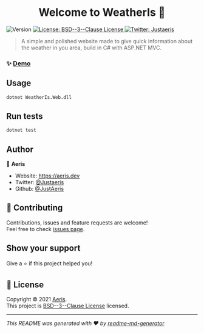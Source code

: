 <h1 align="center">Welcome to WeatherIs 👋</h1>
<p>
  <img alt="Version" src="https://img.shields.io/badge/version-1.0-blue.svg?cacheSeconds=2592000" />
  <a href="https://github.com/JustAeris/WeatherIs/blob/main/LICENSE.md" target="_blank">
    <img alt="License: BSD--3--Clause License" src="https://img.shields.io/badge/License-BSD--3--Clause License-yellow.svg" />
  </a>
  <a href="https://twitter.com/Justaeris" target="_blank">
    <img alt="Twitter: Justaeris" src="https://img.shields.io/twitter/follow/Justaeris.svg?style=social" />
  </a>
</p>

> A simple and polished website made to give quick information about the weather in you area, build in C# with ASP.NET MVC.

### ✨ [Demo](https://weatheris.aeris.dev)

## Usage

```sh
dotnet WeatherIs.Web.dll
```

## Run tests

```sh
dotnet test
```

## Author

👤 **Aeris**

* Website: https://aeris.dev
* Twitter: [@Justaeris](https://twitter.com/Justaeris)
* Github: [@JustAeris](https://github.com/JustAeris)

## 🤝 Contributing

Contributions, issues and feature requests are welcome!<br />Feel free to check [issues page](https://github.com/JustAeris/WeatherIs/issues). 

## Show your support

Give a ⭐️ if this project helped you!

## 📝 License

Copyright © 2021 [Aeris](https://github.com/JustAeris).<br />
This project is [BSD--3--Clause License](https://github.com/JustAeris/WeatherIs/blob/main/LICENSE.md) licensed.

***
_This README was generated with ❤️ by [readme-md-generator](https://github.com/kefranabg/readme-md-generator)_